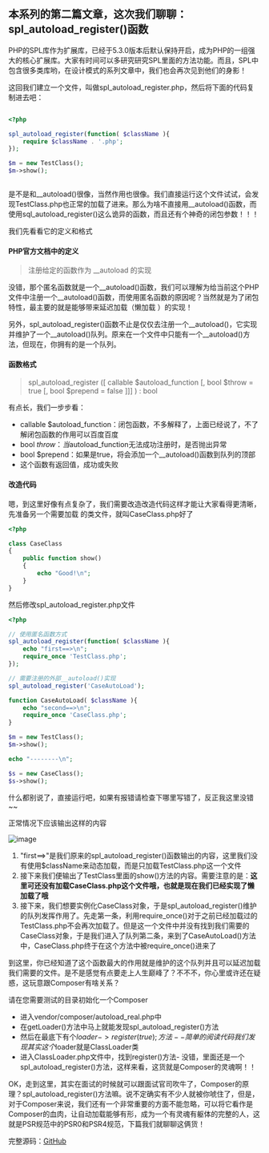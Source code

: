 ## 本系列的第二篇文章，这次我们聊聊：spl_autoload_register()函数

PHP的SPL库作为扩展库，已经于5.3.0版本后默认保持开启，成为PHP的一组强大的核心扩展库。大家有时间可以多研究研究SPL里面的方法功能。而且，SPL中包含很多类库哟，在设计模式的系列文章中，我们也会再次见到他们的身影！

这回我们建立一个文件，叫做spl_autoload_register.php，然后将下面的代码复制进去吧：

```php

<?php

spl_autoload_register(function( $className ){
    require $className . '.php';
});

$m = new TestClass();
$m->show();



```

是不是和__autoload()很像，当然作用也很像。我们直接运行这个文件试试，会发现TestClass.php也正常的加载了进来。那么为啥不直接用__autoload()函数，而使用sql_autoload_register()这么诡异的函数，而且还有个神奇的闭包参数！！！

我们先看看它的定义和格式

#### PHP官方文档中的定义

> 注册给定的函数作为 __autoload 的实现

没错，那个匿名函数就是一个__autoload()函数，我们可以理解为给当前这个PHP文件中注册一个__autoload()函数，而使用匿名函数的原因呢？当然就是为了闭包特性，最主要的就是能够带来延迟加载（懒加载 ）的实现！

另外，spl_autoload_register()函数不止是仅仅去注册一个__autoload()，它实现并维护了一个__autoload()队列。原来在一个文件中只能有一个__autoload()方法，但现在，你拥有的是一个队列。

#### 函数格式

> spl_autoload_register ([ callable $autoload_function [, bool $throw = true [, bool $prepend = false ]]] ) : bool

有点长，我们一步步看：
- callable $autoload_function：闭包函数，不多解释了，上面已经说了，不了解闭包函数的作用可以百度百度
- bool $throw：当$autoload_function无法成功注册时，是否抛出异常
- bool $prepend：如果是true，将会添加一个__autoload()函数到队列的顶部
- 这个函数有返回值，成功或失败

#### 改造代码

嗯，到这里好像有点复杂了，我们需要改造改造代码这样才能让大家看得更清晰，先准备另一个需要加载 的类文件，就叫CaseClass.php好了

```php
<?php

class CaseClass
{
    public function show()
    {
        echo "Good!\n";
    }
}

```

然后修改spl_autoload_register.php文件

```php
<?php

// 使用匿名函数方式
spl_autoload_register(function( $className ){
    echo "first==>\n";
    require_once 'TestClass.php';
});

// 需要注册的外部__autoload()实现
spl_autoload_register('CaseAutoLoad');

function CaseAutoLoad( $className ){
    echo "second==>\n";
    require_once 'CaseClass.php';
}

$m = new TestClass();
$m->show();

echo "--------\n";

$s = new CaseClass();
$s->show();

```

什么都别说了，直接运行吧，如果有报错请检查下哪里写错了，反正我这里没错~~

正常情况下应该输出这样的内容

![image](https://mmbiz.qpic.cn/mmbiz_png/KMwYptRJicTyJkYRchqQ1nIDYkKXLvWAzJq0NvD1z6lZumV728ARXS9SC73R3gVbsC5kbfWRKxL6FvebWUI8CmQ/640?wx_fmt=png&wxfrom=5&wx_lazy=1&wx_co=1)

1. "first==>"是我们原来的spl_autoload_register()函数输出的内容，这里我们没有使用$className来动态加载，而是只加载TestClass.php这一个文件
2. 接下来我们便输出了TestClass里面的show()方法的内容。需要注意的是：**这里可还没有加载CaseClass.php这个文件哦，也就是现在我们已经实现了懒加载了哦**
3. 接下来，我们想要实例化CaseClass对象，于是spl_autoload_register()维护的队列发挥作用了。先走第一条，利用require_once()对于之前已经加载过的TestClass.php不会再次加载了。但是这一个文件中并没有找到我们需要的CaseClass对象，于是我们进入了队列第二条，来到了CaseAutoLoad()方法中，CaseClass.php终于在这个方法中被require_once()进来了

到这里，你已经知道了这个函数最大的作用就是维护的这个队列并且可以延迟加载我们需要的文件。是不是感觉有点要走上人生巅峰了？不不不，你心里或许还在疑惑，这玩意跟Composer有啥关系？

请在您需要测试的目录初始化一个Composer

- 进入vendor/composer/autoload_real.php中
- 在getLoader()方法中马上就能发现spl_autoload_register()方法
- 然后在最底下有个$loader->register(true);方法-- 简单的阅读代码我们发现其实这个$loader就是ClassLoader类
- 进入ClassLoader.php文件中，找到register()方法- 没错，里面还是一个spl_autoload_register()方法，这样来看，这货就是Composer的灵魂啊！！

OK，走到这里，其实在面试的时候就可以跟面试官司吹牛了，Composer的原理？spl_autoload_register()方法嘛。说不定确实有不少人就被你唬住了，但是，对于Composer来说，我们还有一个非常重要的方面不能忽略，可以将它看作是Composer的血肉，让自动加载能够有形，成为一个有灵魂有躯体的完整的人，这就是PSR规范中的PSR0和PSR4规范，下篇我们就聊聊这俩货！

完整源码：[GitHub](https://github.com/zhangyue0503/php-blog-code-resource/tree/master/base)
